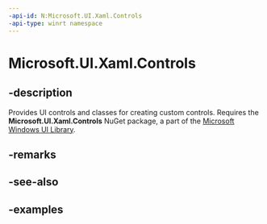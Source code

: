 ```yaml
---
-api-id: N:Microsoft.UI.Xaml.Controls
-api-type: winrt namespace
---
```


<!-- Namespace syntax.
namespace Microsoft.UI.Xaml.Controls 
-->

# Microsoft.UI.Xaml.Controls

## -description
Provides UI controls and classes for creating custom controls. Requires the **Microsoft.UI.Xaml.Controls** NuGet package, a part of the [Microsoft Windows UI Library](https://aka.ms/winui-docs).

## -remarks

## -see-also

## -examples

